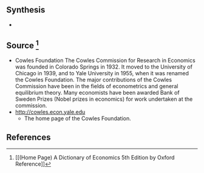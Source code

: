 ## Synthesis
- 
## Source [^1]
- Cowles Foundation The Cowles Commission for Research in Economics was founded in Colorado Springs in 1932. It moved to the University of Chicago in 1939, and to Yale University in 1955, when it was renamed the Cowles Foundation. The major contributions of the Cowles Commission have been in the fields of econometrics and general equilibrium theory. Many economists have been awarded Bank of Sweden Prizes (Nobel prizes in economics) for work undertaken at the commission.
- http://cowles.econ.yale.edu
	- The home page of the Cowles Foundation.
## References

[^1]: [[(Home Page) A Dictionary of Economics 5th Edition by Oxford Reference]]